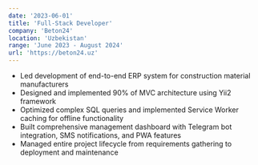 ```yaml
---
date: '2023-06-01'
title: 'Full-Stack Developer'
company: 'Beton24'
location: 'Uzbekistan'
range: 'June 2023 - August 2024'
url: 'https://beton24.uz'
---
```


- Led development of end-to-end ERP system for construction material manufacturers
- Designed and implemented 90% of MVC architecture using Yii2 framework
- Optimized complex SQL queries and implemented Service Worker caching for offline functionality
- Built comprehensive management dashboard with Telegram bot integration, SMS notifications, and PWA features
- Managed entire project lifecycle from requirements gathering to deployment and maintenance
